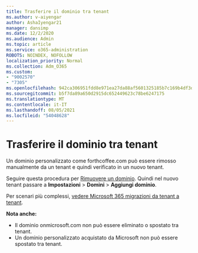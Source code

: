 ```yaml
---
title: Trasferire il dominio tra tenant
ms.author: v-aiyengar
author: AshaIyengar21
manager: dansimp
ms.date: 12/2/2020
ms.audience: Admin
ms.topic: article
ms.service: o365-administration
ROBOTS: NOINDEX, NOFOLLOW
localization_priority: Normal
ms.collection: Adm_O365
ms.custom:
- "9002570"
- "7305"
ms.openlocfilehash: 942ca306951fdd8e971ea27da88af5601325185b7c169b4df3dfd9e43e1650c5
ms.sourcegitcommit: b5f7da89a650d2915dc652449623c78be6247175
ms.translationtype: MT
ms.contentlocale: it-IT
ms.lasthandoff: 08/05/2021
ms.locfileid: "54048628"
---
```

# <a name="transfer-domain-between-tenants"></a>Trasferire il dominio tra tenant

Un dominio personalizzato come forthcoffee.com può essere rimosso manualmente da un tenant e quindi verificato in un nuovo tenant.

Seguire questa procedura per [Rimuovere un dominio](https://docs.microsoft.com/microsoft-365/admin/get-help-with-domains/remove-a-domain). Quindi nel nuovo tenant passare a **Impostazioni**  >  **Domini**  >  **Aggiungi dominio**.

Per scenari più complessi, [vedere Microsoft 365 migrazioni da tenant a tenant](https://docs.microsoft.com/microsoft-365/enterprise/microsoft-365-tenant-to-tenant-migrations).

**Nota anche:**
- Il dominio onmicrosoft.com non può essere eliminato o spostato tra tenant.
- Un dominio personalizzato acquistato da Microsoft non può essere spostato tra tenant.